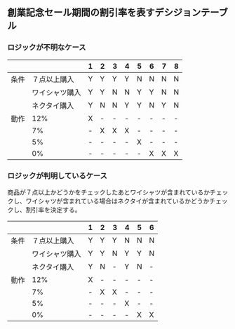 ## 創業記念セール期間の割引率を表すデシジョンテーブル

### ロジックが不明なケース

|||1|2|3|4|5|6|7|8|
|--|--|--|--|--|--|--|--|--|--|
|条件|７点以上購入|Y|Y|Y|Y|N|N|N|N|
||ワイシャツ購入|Y|Y|N|N|Y|Y|N|N|
||ネクタイ購入|Y|N|N|Y|Y|N|Y|N|
|動作|12%|X|-|-|-|-|-|-|-|
||7%|-|X|X|X|-|-|-|-|
||5%|-|-|-|-|X|-|-|-|
||0%|-|-|-|-|-|X|X|X|

### ロジックが判明しているケース

商品が７点以上かどうかをチェックしたあとワイシャツが含まれているかチェックし、ワイシャツが含まれている場合はネクタイが含まれているかどうかチェックし、割引率を決定する。

|||1|2|3|4|5|6|
|--|--|--|--|--|--|--|--|
|条件|７点以上購入|Y|Y|Y|N|N|N|
||ワイシャツ購入|Y|Y|N|Y|Y|N|
||ネクタイ購入|Y|N|-|Y|N|-|
|動作|12%|X|-|-|-|-|-|
||7%|-|X|X|-|-|-|
||5%|-|-|-|X|-|-|
||0%|-|-|-|-|X|X|
